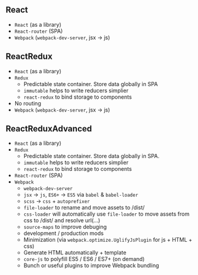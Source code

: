 
## React
- `React` (as a library)
- `React-router` (SPA)
- `Webpack` (`webpack-dev-server`, jsx -> js)


## ReactRedux
- `React` (as a library)
- `Redux`
  - Predictable state container. Store data globally in SPA
  - `immutable` helps to write reducers simplier
  - `react-redux` to bind storage to components
- No routing
- `Webpack` (`webpack-dev-server`, jsx -> js)


## ReactReduxAdvanced
- `React` (as a library)
- `Redux`
  - Predictable state container. Store data globally in SPA.
  - `immutable` helps to write reducers simplier
  - `react-redux` to bind storage to components
- `React-router` (SPA)
- `Webpack`
  - `webpack-dev-server`
  - `jsx` -> `js`, `ES6+` -> `ES5` via `babel` & `babel-loader`
  - `scss` -> `css` + `autoprefixer`
  - `file-loader` to rename and move assets to /dist/
  - `css-loader` will automatically use `file-loader` to move assets from css to /dist/ and resolve url(...)
  - `source-maps` to improve debuging
  - development / production mods
  - Minimization (via `webpack.optimize.UglifyJsPlugin` for js + HTML + css)
  - Generate HTML automatically + template
  - `core-js` to polyfill ES5 / ES6 / ES7+ (on demand)
  - Bunch or useful plugins to improve Webpack bundling
